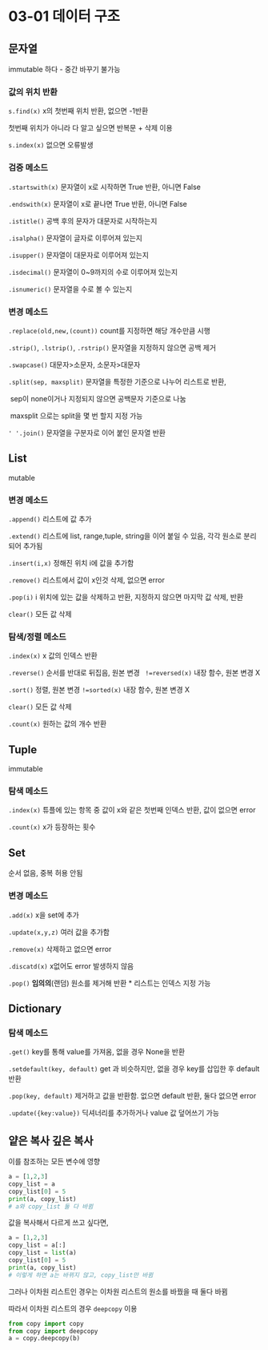 

# 03-01 데이터 구조



## 문자열

immutable 하다 - 중간 바꾸기 불가능

### 값의 위치 반환

`s.find(x)`  x의 첫번째 위치 반환, 없으면 -1반환

첫번째 위치가 아니라 다 알고 싶으면 반복문 + 삭제 이용

`s.index(x)` 없으면 오류발생

### 검증 메소드

`.startswith(x)` 문자열이 x로 시작하면 True 반환, 아니면 False

`.endswith(x)` 문자열이 x로 끝나면 True 반환, 아니면 False

`.istitle()`  공백 후의 문자가 대문자로 시작하는지

`.isalpha()` 문자열이 글자로 이루어져 있는지

`.isupper()` 문자열이 대문자로 이루어져 있는지

`.isdecimal()` 문자열이 0~9까지의 수로 이루어져 있는지

`.isnumeric()` 문자열을 수로 볼 수 있는지



### 변경 메소드

`.replace(old,new,(count))` count를 지정하면 해당 개수만큼 시행

`.strip()`, `.lstrip()`, `.rstrip()` 문자열을 지정하지 않으면 공백 제거

`.swapcase()` 대문자>소문자, 소문자>대문자

`.split(sep, maxsplit)` 문자열을 특정한 기준으로 나누어 리스트로 반환,

​                                             sep이 none이거나 지정되지 않으면 공백문자 기준으로 나눔

​                                              maxsplit 으로는 split을 몇 번 할지 지정 가능

`' '.join()` 문자열을 구분자로 이어 붙인 문자열 반환



## List

mutable

### 변경 메소드

`.append()` 리스트에 값 추가

`.extend()`  리스트에 list, range,tuple, string을 이어 붙일 수 있음, 각각 원소로 분리되어 추가됨

`.insert(i,x)` 정해진 위치 i에 값을 추가함

`.remove()` 리스트에서 값이 x인것 삭제, 없으면 error

`.pop(i)` i 위치에 있는 값을 삭제하고 반환, 지정하지 않으면 마지막 값 삭제, 반환

`clear()` 모든 값 삭제

### 탐색/정렬 메소드

`.index(x)` x 값의 인덱스 반환

`.reverse()` 순서를 반대로 뒤집음, 원본 변경   ` !=reversed(x)`  내장 함수, 원본 변경 X

`.sort()` 정렬, 원본 변경   `!=sorted(x)` 내장 함수, 원본 변경 X

`clear()` 모든 값 삭제

`.count(x)` 원하는 값의 개수 반환



## Tuple

immutable

### 탐색 메소드

`.index(x)` 튜플에 있는 항목 중 값이 x와 같은 첫번째 인덱스 반환, 값이 없으면 error

`.count(x)` x가 등장하는 횟수



## Set

순서 없음, 중복 허용 안됨

### 변경 메소드

`.add(x)` x을 set에 추가

`.update(x,y,z)` 여러 값을 추가함

`.remove(x)` 삭제하고 없으면 error

`.discatd(x)` x없어도 error 발생하지 않음

`.pop()` **임의의**(랜덤) 원소를 제거해 반환 * 리스트는 인덱스 지정 가능



## Dictionary

### 탐색 메소드

`.get()` key를 통해 value를 가져옴, 없을 경우  None을 반환

`.setdefault(key, default)` get 과 비슷하지만, 없을 경우 key를 삽입한 후 default 반환

`.pop(key, default)` 제거하고 값을 반환함. 없으면 default 반환, 둘다 없으면 error

`.update({key:value})` 딕셔너리를 추가하거나 value 값 덮어쓰기 가능





## 얕은 복사 깊은 복사

이를 참조하는 모든 변수에 영향

```python
a = [1,2,3]
copy_list = a
copy_list[0] = 5
print(a, copy_list)
# a와 copy_list 둘 다 바뀜

```

값을 복사해서 다르게 쓰고 싶다면,

```python
a = [1,2,3]
copy_list = a[:]
copy_list = list(a)
copy_list[0] = 5
print(a, copy_list)
# 이렇게 하면 a는 바뀌지 않고, copy_list만 바뀜
```

그러나 이차원 리스트인 경우는 이차원 리스트의 원소를 바꿨을 때 둘다 바뀜

따라서 이차원 리스트의 경우 `deepcopy` 이용


```python
from copy import copy
from copy import deepcopy
a = copy.deepcopy(b)
```



